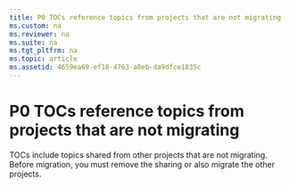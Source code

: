 ```yaml
---
title: P0 TOCs reference topics from projects that are not migrating
ms.custom: na
ms.reviewer: na
ms.suite: na
ms.tgt_pltfrm: na
ms.topic: article
ms.assetid: 4659ea69-ef18-4763-a8eb-da9dfce1835c
---
```

# P0 TOCs reference topics from projects that are not migrating
TOCs include topics shared from other projects that are not migrating. Before migration, you must remove the sharing or also migrate the other projects.